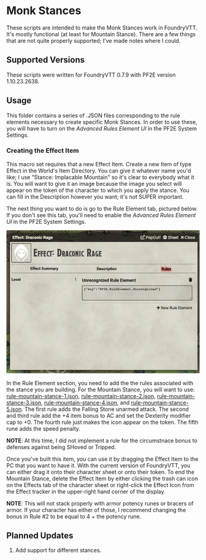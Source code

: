 # Monk Stances

These scripts are intended to make the Monk Stances work in FoundryVTT. It's mostly functional (at least for Mountain Stance). There are a few things that are not quite properly supported; I've made notes where I could.

## Supported Versions

These scripts were written for FoundryVTT 0.7.9 with PF2E version 1.10.23.2638.

## Usage

This folder contains a series of .JSON files corresponding to the rule elements necessary to create specific Monk Stances. In order to use these, you will have to turn on the _Advanced Rules Element UI_ in the PF2E System Settings.

### Creating the Effect Item

This macro set requires that a new Effect Item. Create a new Item of type Effect in the World's Item Directory. You can give it whatever name you'd like; I use "Stance: Implacable Mountain" so it's clear to everybody what it is. You will want to give it an image because the image you select will appear on the token of the character to which you apply the stance. You can fill in the Description however you want; it's not SUPER important.

The next thing you want to do is go to the Rule Element tab, pictured below. If you don't see this tab, you'll need to enable the _Advanced Rules Element UI_ in the PF2E System Settings.

![Rule Element Tab of the Effect Item](./img-rule-element.png)

In the Rule Element section, you need to add the the rules associated with the stance you are building. For the Mountain Stance, you will want to use: [rule-mountain-stance-1.json](./rule-mountain-stance-1.json), [rule-mountain-stance-2.json](./rule-mountain-stance-2.json), [rule-mountain-stance-3.json](./rule-mountain-stance-3.json), [rule-mountain-stance-4.json](./rule-mountain-stance-4.json), and [rule-mountain-stance-5.json](./rule-mountain-stance-5.json). The first rule adds the Falling Stone unarmed attack. The second and third rule add the +4 item bonus to AC and set the Dexterity modifier cap to +0. The fourth rule just makes the icon appear on the token. The fifth rune adds the speed penalty.

**NOTE**: At this time, I did not implement a rule for the circumstnace bonus to defenses against being SHoved or Tripped.

Once you've built this item, you can use it by dragging the Effect Item to the PC that you want to have it. With the current version of FoundryVTT, you can either drag it onto their character sheet or onto their token. To end the Mountain Stance, delete the Effect Item by either clicking the trash can icon on the Effects tab of the character sheet or right-click the Effect Icon from the Effect tracker in the upper-right hand corner of the display.

**NOTE**: This will not stack properly with armor potency runes or bracers of armor. If your character has either of those, I recommend changing the bonus in Rule #2 to be equal to 4 + the potency rune.

## Planned Updates

1. Add support for different stances.
